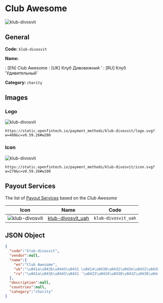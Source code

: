 
# Club Awesome 
![klub-divosvit](https://static.openfintech.io/payment_methods/klub-divosvit/logo.svg?w=400&c=v0.59.26#w200)  

## General 
**Code:** `klub-divosvit` 
 
**Name:** 
 
:	[EN] Club Awesome 
:	[UK] Клуб Дивовижний ' 
:	[RU] Клуб 'Удивительный' 
 
**Category:** `charity` 
 

## Images 

### Logo 
![klub-divosvit](https://static.openfintech.io/payment_methods/klub-divosvit/logo.svg?w=400&c=v0.59.26#w200)  

```
https://static.openfintech.io/payment_methods/klub-divosvit/logo.svg?w=400&c=v0.59.26#w200
```  

### Icon 
![klub-divosvit](https://static.openfintech.io/payment_methods/klub-divosvit/icon.svg?w=278&c=v0.59.26#w100)  

```
https://static.openfintech.io/payment_methods/klub-divosvit/icon.svg?w=278&c=v0.59.26#w100
```  

## Payout Services 
 
The list of [Payout Services](/payout-services/) based on the _Club Awesome_ 

|Icon|Name|Code| 
|:---:|:---:|:---:| 
|![klub-divosvit](https://static.openfintech.io/payout_methods/klub-divosvit/icon.svg?w=278&c=v0.59.26#w40) |[klub-divosvit_uah](/payout-services/klub-divosvit_uah/)|`klub-divosvit_uah`| 
 

## JSON Object 

```json
{
  "code":"klub-divosvit",
  "vendor":null,
  "name":{
    "en":"Club Awesome",
    "uk":"\u041a\u043b\u0443\u0431 \u0414\u0438\u0432\u043e\u0432\u0438\u0436\u043d\u0438\u0439 '",
    "ru":"\u041a\u043b\u0443\u0431 '\u0423\u0434\u0438\u0432\u0438\u0442\u0435\u043b\u044c\u043d\u044b\u0439'"
  },
  "description":null,
  "countries":null,
  "category":"charity"
}
```  
